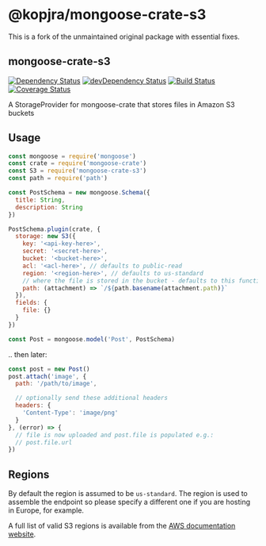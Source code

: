 # @kopjra/mongoose-crate-s3

This is a fork of the unmaintained original package with essential fixes.

## mongoose-crate-s3

[![Dependency Status](https://david-dm.org/achingbrain/mongoose-crate-s3.svg?theme=shields.io)](https://david-dm.org/achingbrain/mongoose-crate-s3) [![devDependency Status](https://david-dm.org/achingbrain/mongoose-crate-s3/dev-status.svg?theme=shields.io)](https://david-dm.org/achingbrainmongoose-crate-s3#info=devDependencies) [![Build Status](https://img.shields.io/travis/achingbrain/mongoose-crate-s3/master.svg)](https://travis-ci.org/achingbrain/mongoose-crate-s3) [![Coverage Status](http://img.shields.io/coveralls/achingbrain/mongoose-crate-s3/master.svg)](https://coveralls.io/r/achingbrain/mongoose-crate-s3)

A StorageProvider for mongoose-crate that stores files in Amazon S3 buckets

## Usage

```javascript
const mongoose = require('mongoose')
const crate = require('mongoose-crate')
const S3 = require('mongoose-crate-s3')
const path = require('path')

const PostSchema = new mongoose.Schema({
  title: String,
  description: String
})

PostSchema.plugin(crate, {
  storage: new S3({
    key: '<api-key-here>',
    secret: '<secret-here>',
    bucket: '<bucket-here>',
    acl: '<acl-here>', // defaults to public-read
    region: '<region-here>', // defaults to us-standard
    // where the file is stored in the bucket - defaults to this function
    path: (attachment) => `/${path.basename(attachment.path)}`
  }),
  fields: {
    file: {}
  }
})

const Post = mongoose.model('Post', PostSchema)
```

.. then later:

```javascript
const post = new Post()
post.attach('image', {
  path: '/path/to/image',

  // optionally send these additional headers
  headers: {
    'Content-Type': 'image/png'
  }
}, (error) => {
  // file is now uploaded and post.file is populated e.g.:
  // post.file.url
})
```

## Regions

By default the region is assumed to be `us-standard`.  The region is used to assemble the endpoint so please specify a different one if you are hosting in Europe, for example.

A full list of valid S3 regions is available from the [AWS documentation website](http://docs.aws.amazon.com/general/latest/gr/rande.html#s3_region).
